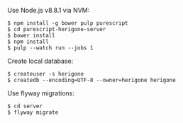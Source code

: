 Use Node.js v8.8.1 via NVM:

`$ npm install -g bower pulp purescript`  
`$ cd purescript-herigone-server`  
`$ bower install`  
`$ npm install`  
`$ pulp --watch run --jobs 1`  

Create local database:

`$ createuser -s herigone`  
`$ createdb --encoding=UTF-8 --owner=herigone herigone`  

Use flyway migrations:

`$ cd server`  
`$ flyway migrate`  
